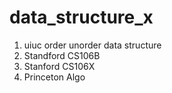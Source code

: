 # data_structure_x
1. uiuc order unorder data structure 
2. Standford CS106B
3. Stanford CS106X
4. Princeton Algo
